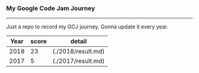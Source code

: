 ### My Google Code Jam Journey
---

Just a repo to record my GCJ journey. Gonna update it every year.

| Year | score | detail |
| --- | --- | --- |
| 2018 | 23 | (./2018/result.md) |
| 2017 | 5 | (./2017/result.md) |

